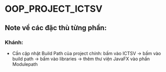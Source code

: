 # OOP_PROJECT_ICTSV

## Note về các đặc thù từng phần:
### Khánh:
- Cần cập nhật Build Path của project chính: bấm vào ICTSV -> bấm vào build path -> bấm vào libraries -> thêm thư viện JavaFX vào phần Modulepath

